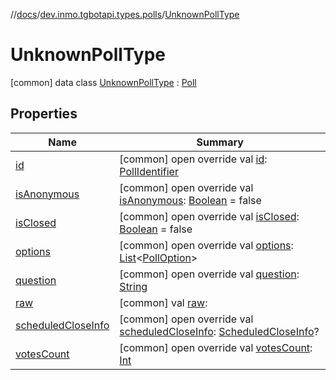 //[docs](../../../index.md)/[dev.inmo.tgbotapi.types.polls](../index.md)/[UnknownPollType](index.md)



# UnknownPollType  
 [common] data class [UnknownPollType](index.md) : [Poll](../-poll/index.md)   


## Properties  
  
|  Name |  Summary | 
|---|---|
| <a name="dev.inmo.tgbotapi.types.polls/UnknownPollType/id/#/PointingToDeclaration/"></a>[id](id.md)| <a name="dev.inmo.tgbotapi.types.polls/UnknownPollType/id/#/PointingToDeclaration/"></a> [common] open override val [id](id.md): [PollIdentifier](../../dev.inmo.tgbotapi.types/index.md#%5Bdev.inmo.tgbotapi.types%2FPollIdentifier%2F%2F%2FPointingToDeclaration%2F%5D%2FClasslikes%2F625018081)   <br>|
| <a name="dev.inmo.tgbotapi.types.polls/UnknownPollType/isAnonymous/#/PointingToDeclaration/"></a>[isAnonymous](is-anonymous.md)| <a name="dev.inmo.tgbotapi.types.polls/UnknownPollType/isAnonymous/#/PointingToDeclaration/"></a> [common] open override val [isAnonymous](is-anonymous.md): [Boolean](https://kotlinlang.org/api/latest/jvm/stdlib/kotlin/-boolean/index.html) = false   <br>|
| <a name="dev.inmo.tgbotapi.types.polls/UnknownPollType/isClosed/#/PointingToDeclaration/"></a>[isClosed](is-closed.md)| <a name="dev.inmo.tgbotapi.types.polls/UnknownPollType/isClosed/#/PointingToDeclaration/"></a> [common] open override val [isClosed](is-closed.md): [Boolean](https://kotlinlang.org/api/latest/jvm/stdlib/kotlin/-boolean/index.html) = false   <br>|
| <a name="dev.inmo.tgbotapi.types.polls/UnknownPollType/options/#/PointingToDeclaration/"></a>[options](options.md)| <a name="dev.inmo.tgbotapi.types.polls/UnknownPollType/options/#/PointingToDeclaration/"></a> [common] open override val [options](options.md): [List](https://kotlinlang.org/api/latest/jvm/stdlib/kotlin.collections/-list/index.html)<[PollOption](../-poll-option/index.md)>   <br>|
| <a name="dev.inmo.tgbotapi.types.polls/UnknownPollType/question/#/PointingToDeclaration/"></a>[question](question.md)| <a name="dev.inmo.tgbotapi.types.polls/UnknownPollType/question/#/PointingToDeclaration/"></a> [common] open override val [question](question.md): [String](https://kotlinlang.org/api/latest/jvm/stdlib/kotlin/-string/index.html)   <br>|
| <a name="dev.inmo.tgbotapi.types.polls/UnknownPollType/raw/#/PointingToDeclaration/"></a>[raw](raw.md)| <a name="dev.inmo.tgbotapi.types.polls/UnknownPollType/raw/#/PointingToDeclaration/"></a> [common] val [raw](raw.md):    <br>|
| <a name="dev.inmo.tgbotapi.types.polls/UnknownPollType/scheduledCloseInfo/#/PointingToDeclaration/"></a>[scheduledCloseInfo](scheduled-close-info.md)| <a name="dev.inmo.tgbotapi.types.polls/UnknownPollType/scheduledCloseInfo/#/PointingToDeclaration/"></a> [common] open override val [scheduledCloseInfo](scheduled-close-info.md): [ScheduledCloseInfo](../-scheduled-close-info/index.md)?   <br>|
| <a name="dev.inmo.tgbotapi.types.polls/UnknownPollType/votesCount/#/PointingToDeclaration/"></a>[votesCount](votes-count.md)| <a name="dev.inmo.tgbotapi.types.polls/UnknownPollType/votesCount/#/PointingToDeclaration/"></a> [common] open override val [votesCount](votes-count.md): [Int](https://kotlinlang.org/api/latest/jvm/stdlib/kotlin/-int/index.html)   <br>|

